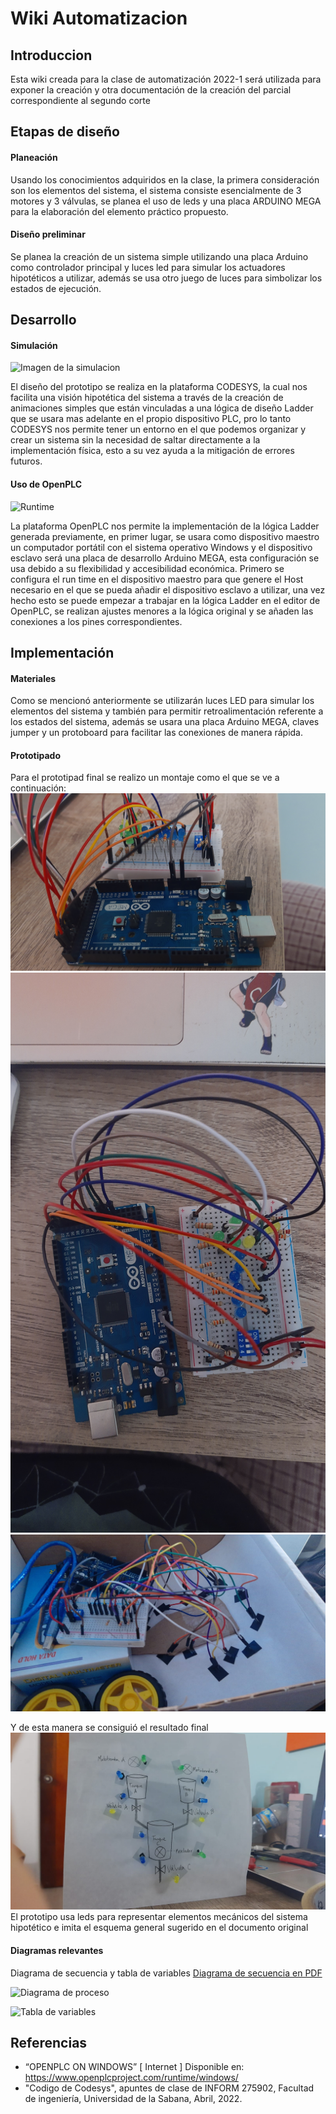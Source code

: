 # Wiki Automatizacion
## Introduccion

Esta wiki creada para la clase de automatización 2022-1 será utilizada para exponer la creación y otra documentación de la creación del parcial correspondiente al segundo corte

## Etapas de diseño
#### Planeación 
Usando los conocimientos adquiridos en la clase, la primera consideración son los elementos del sistema, el sistema consiste esencialmente de 3 motores y 3 válvulas, se planea el uso de leds y una placa ARDUINO MEGA para la elaboración del elemento práctico propuesto. 

#### Diseño preliminar
Se planea la creación de un sistema simple utilizando una placa Arduino como controlador principal y luces led para simular los actuadores hipotéticos a utilizar, además se usa otro juego de luces para simbolizar los estados de ejecución. 

## Desarrollo
#### Simulación

![Imagen de la simulacion](https://cdn.discordapp.com/attachments/786050339643195447/961482481981333514/visualizacion.png)

El diseño del prototipo se realiza en la plataforma CODESYS, la cual nos facilita una visión hipotética del sistema a través de la creación de animaciones simples que están vinculadas a una lógica de diseño Ladder que se usara mas adelante en el propio dispositivo PLC, pro lo tanto CODESYS nos permite tener un entorno en el que podemos organizar y crear un sistema sin la necesidad de saltar directamente a la implementación física, esto a su vez ayuda a la mitigación de errores futuros.

#### Uso de OpenPLC

![Runtime](https://cdn.discordapp.com/attachments/786050339643195447/961484586787962930/unknown.png)

La plataforma OpenPLC nos permite la implementación de la lógica Ladder generada previamente, en primer lugar, se usara como dispositivo maestro un computador portátil con el sistema operativo Windows y el dispositivo esclavo será una placa de desarrollo Arduino MEGA, esta configuración se usa debido a su flexibilidad y accesibilidad económica. Primero se configura el run time en el dispositivo maestro para que genere el Host necesario en el que se pueda añadir el dispositivo esclavo a utilizar, una vez hecho esto se puede empezar a trabajar en la lógica Ladder en el editor de OpenPLC, se realizan ajustes menores a la lógica original y se añaden las conexiones a los pines correspondientes.

## Implementación 
#### Materiales 
Como se mencionó anteriormente se utilizarán luces LED para simular los elementos del sistema y también para permitir retroalimentación referente a los estados del sistema, además se usara una placa Arduino MEGA, claves jumper y un protoboard para facilitar las conexiones de manera rápida.

#### Prototipado 
Para el prototipad final se realizo un montaje como el que se ve a continuación:
![Plano A](https://raw.githubusercontent.com/ATTILAind/WikiAuto/gh-pages/Plan%20B.jpg)
![Plano B](https://raw.githubusercontent.com/ATTILAind/WikiAuto/gh-pages/Plano%20A.jpg)
![Otra](https://raw.githubusercontent.com/ATTILAind/WikiAuto/gh-pages/OtraARD.jpeg)

Y de esta manera se consiguió el resultado final 
![Prototipo](https://raw.githubusercontent.com/ATTILAind/WikiAuto/gh-pages/Proto%20final.jpeg)
El prototipo usa leds para representar elementos mecánicos del sistema hipotético e imita el esquema general sugerido en el documento original 


#### Diagramas relevantes
Diagrama de secuencia y tabla de variables 
[Diagrama de secuencia en PDF](https://viewscreen.githubusercontent.com/view/pdf?browser=firefox&color_mode=auto&commit=b4d3d911a7f460bddd34b58f31cf40fe955df23f&device=unknown_device&enc_url=68747470733a2f2f7261772e67697468756275736572636f6e74656e742e636f6d2f415454494c41696e642f57696b694175746f2f623464336439313161376634363062646464333462353866333163663430666539353564663233662f6469616772616d615f64655f73656375656e6369612e706466&logged_in=true&nwo=ATTILAind%2FWikiAuto&path=diagrama_de_secuencia.pdf&platform=windows&repository_id=478793554&repository_type=Repository&version=98#fa6d76c1-864b-43f6-8ed8-6b4d19684f6c)

![Diagrama de proceso](https://cdn.discordapp.com/attachments/786050339643195447/961505999473242142/diagrama_secuencia.png)

![Tabla de variables](https://cdn.discordapp.com/attachments/786050339643195447/961484131357818930/tabla_1.png)


## Referencias
- “OPENPLC ON WINDOWS” [ Internet ]
Disponible en: https://www.openplcproject.com/runtime/windows/
- "Codigo de Codesys", apuntes de clase de INFORM 275902, Facultad de ingeniería,
Universidad de la Sabana, Abril, 2022.



